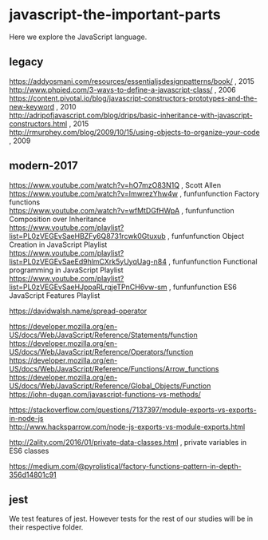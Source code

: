 # javascript-the-important-parts

Here we explore the JavaScript language.

## legacy

https://addyosmani.com/resources/essentialjsdesignpatterns/book/ , 2015  
http://www.phpied.com/3-ways-to-define-a-javascript-class/ , 2006  
https://content.pivotal.io/blog/javascript-constructors-prototypes-and-the-new-keyword , 2010  
http://adripofjavascript.com/blog/drips/basic-inheritance-with-javascript-constructors.html , 2015  
http://rmurphey.com/blog/2009/10/15/using-objects-to-organize-your-code , 2009

## modern-2017

https://www.youtube.com/watch?v=hO7mzO83N1Q , Scott Allen  
https://www.youtube.com/watch?v=ImwrezYhw4w , funfunfunction Factory functions  
https://www.youtube.com/watch?v=wfMtDGfHWpA , funfunfunction Composition over Inheritance  
https://www.youtube.com/playlist?list=PL0zVEGEvSaeHBZFy6Q8731rcwk0Gtuxub , funfunfunction Object Creation in JavaScript Playlist  
https://www.youtube.com/playlist?list=PL0zVEGEvSaeEd9hlmCXrk5yUyqUag-n84 , funfunfunction Functional programming in JavaScript Playlist  
https://www.youtube.com/playlist?list=PL0zVEGEvSaeHJppaRLrqjeTPnCH6vw-sm , funfunfunction ES6 JavaScript Features Playlist

https://davidwalsh.name/spread-operator

https://developer.mozilla.org/en-US/docs/Web/JavaScript/Reference/Statements/function  
https://developer.mozilla.org/en-US/docs/Web/JavaScript/Reference/Operators/function  
https://developer.mozilla.org/en-US/docs/Web/JavaScript/Reference/Functions/Arrow_functions  
https://developer.mozilla.org/en-US/docs/Web/JavaScript/Reference/Global_Objects/Function  
https://john-dugan.com/javascript-functions-vs-methods/

https://stackoverflow.com/questions/7137397/module-exports-vs-exports-in-node-js  
http://www.hacksparrow.com/node-js-exports-vs-module-exports.html

http://2ality.com/2016/01/private-data-classes.html , private variables in ES6 classes

https://medium.com/@pyrolistical/factory-functions-pattern-in-depth-356d14801c91


## jest

We test features of jest. However tests for the rest of our studies will be in their respective folder.
